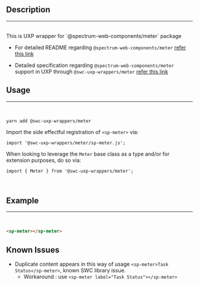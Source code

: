 ## Description

---

<br />
This is UXP wrapper for `@spectrum-web-components/meter` package 
<br />

-   For detailed README regarding `@spectrum-web-components/meter` [refer this link](https://www.npmjs.com/package/@spectrum-web-components/meter/v/0.37.0)

-   Detailed specification regarding `@spectrum-web-components/meter` support in UXP through `@swc-uxp-wrappers/meter` [refer this link](https://developer.adobe.com/photoshop/uxp/2022/uxp-api/reference-spectrum/swc/)

## Usage

---

<br />

```
yarn add @swc-uxp-wrappers/meter
```

Import the side effectful registration of `<sp-meter>` via:

```
import '@swc-uxp-wrappers/meter/sp-meter.js';
```

When looking to leverage the `Meter` base class as a type and/or for extension purposes, do so via:

```
import { Meter } from '@swc-uxp-wrappers/meter';
```

<br />

## Example

---

<br />

```html
<sp-meter></sp-meter>
```

## Known Issues
- Duplicate content appears in this way of usage `<sp-meter>Task Status</sp-meter>`, known SWC library issue. 
    - Workaround : use `<sp-meter label="Task Status"></sp-meter>`



